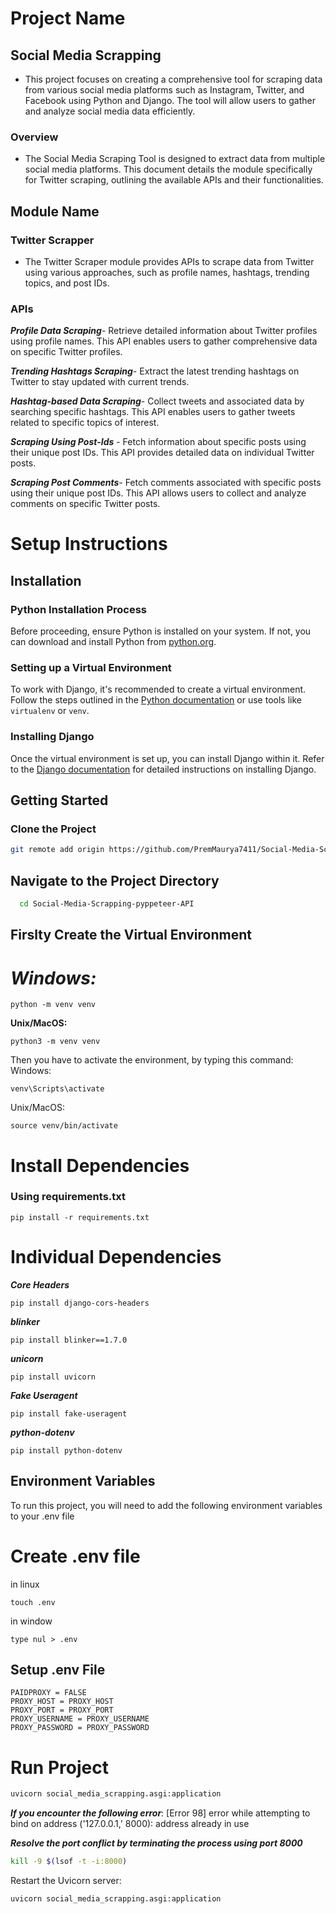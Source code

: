 # Project Name
## Social Media Scrapping
* This project focuses on creating a comprehensive tool for scraping data from various social media platforms such as Instagram, Twitter, and Facebook using Python and Django. The tool will allow users to gather and analyze social media data efficiently.
### Overview
* The Social Media Scraping Tool is designed to extract data from multiple social media platforms. This document details the module specifically for Twitter scraping, outlining the available APIs and their functionalities.

## Module Name 
### Twitter Scrapper
* The Twitter Scraper module provides APIs to scrape data from Twitter using various approaches, such as profile names, hashtags, trending topics, and post IDs.
### APIs

***Profile Data Scraping***-
Retrieve detailed information about Twitter profiles using profile names. This API enables users to gather comprehensive data on specific Twitter profiles.

***Trending Hashtags Scraping***-
Extract the latest trending hashtags on Twitter to stay updated with current trends.

***Hashtag-based Data Scraping***-
Collect tweets and associated data by searching specific hashtags. This API enables users to gather tweets related to specific topics of interest.

***Scraping Using Post-Ids*** -
Fetch information about specific posts using their unique post IDs. This API provides detailed data on individual Twitter posts.

***Scraping Post Comments***-
Fetch comments associated with specific posts using their unique post IDs. This API allows users to collect and analyze comments on specific Twitter posts.


# Setup Instructions

## Installation

### Python Installation Process
Before proceeding, ensure Python is installed on your system. If not, you can download and install Python from [python.org](https://www.python.org/downloads/).

### Setting up a Virtual Environment
To work with Django, it's recommended to create a virtual environment. Follow the steps outlined in the [Python documentation](https://docs.python.org/3/tutorial/venv.html) or use tools like `virtualenv` or `venv`.

### Installing Django
Once the virtual environment is set up, you can install Django within it. Refer to the [Django documentation](https://docs.djangoproject.com/en/stable/intro/install/) for detailed instructions on installing Django.

## Getting Started

### Clone the Project
```bash
git remote add origin https://github.com/PremMaurya7411/Social-Media-Scrapping-pyppeteer-API.git
```

## Navigate to the Project Directory

```bash
  cd Social-Media-Scrapping-pyppeteer-API
```
## Firslty Create the Virtual Environment

# **_Windows:_**
```
python -m venv venv
```
**Unix/MacOS:**
```
python3 -m venv venv
```
Then you have to activate the environment, by typing this command:
Windows:
```
venv\Scripts\activate 
```
Unix/MacOS:
```
source venv/bin/activate
```
# Install Dependencies
### Using requirements.txt
```
pip install -r requirements.txt
```

# Individual Dependencies

***Core Headers***
```
pip install django-cors-headers
```
***blinker***
```
pip install blinker==1.7.0
```
***unicorn***
```
pip install uvicorn
```

***Fake Useragent***
```
pip install fake-useragent
```

***python-dotenv***
```
pip install python-dotenv
```

## Environment Variables
 To run this project, you will need to add the following environment variables to your .env file
# Create .env file
in linux
```
touch .env
```
in window 
```
type nul > .env
```
## Setup .env File 
```
PAIDPROXY = FALSE
PROXY_HOST = PROXY_HOST
PROXY_PORT = PROXY_PORT
PROXY_USERNAME = PROXY_USERNAME
PROXY_PASSWORD = PROXY_PASSWORD
```

# Run Project
```bash
uvicorn social_media_scrapping.asgi:application
```

***If you encounter the following error***: [Error 98] error while attempting to bind on address ('127.0.0.1,' 8000): address already in use

***Resolve the port conflict by terminating the process using port 8000***

```bash
kill -9 $(lsof -t -i:8000)
```
Restart the Uvicorn server:
```
uvicorn social_media_scrapping.asgi:application
```
